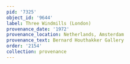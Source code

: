 ```yaml
---
pid: '7325'
object_id: '9644'
label: Three Windmills (London)
provenance_date: '1972'
provenance_location: Netherlands, Amsterdam
provenance_text: Bernard Houthakker Gallery
order: '2154'
collection: provenance
---
```


